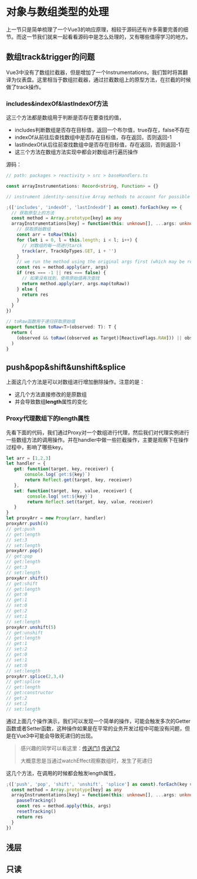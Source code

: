 # 对象与数组类型的处理

上一节只是简单梳理了一个Vue3的响应原理，相较于源码还有许多需要完善的细节。而这一节我们就来一起看看源码中是怎么处理的，又有哪些值得学习的地方。

## 数组track&trigger的问题

Vue3中没有了数组拦截器，但是增加了一个Instrumentations，我们暂时将其翻译为仪表盘。这里相当于数组拦截器，通过拦截数组上的原型方法，在拦截的时候做了track操作。

### includes&indexOf&lastIndexOf方法

这三个方法都是数组用于判断是否存在要查找的值，

- includes判断数组是否存在目标值，返回一个布尔值，true存在，false不存在
- indexOf从前往后查找数组中是否存在目标值，存在返回，否则返回-1
- lastIndexOf从后往前查找数组中是否存在目标值，存在返回，否则返回-1
- 这三个方法在数组方法实现中都会对数组进行遍历操作

源码：

```typescript
// path: packages > reactivity > src > baseHandlers.ts

const arrayInstrumentations: Record<string, Function> = {}

// instrument identity-sensitive Array methods to account for possible reactive values

;(['includes', 'indexOf', 'lastIndexOf'] as const).forEach(key => {
  // 获取原型上的方法
  const method = Array.prototype[key] as any
  arrayInstrumentations[key] = function(this: unknown[], ...args: unknown[]) {
    // 获取原始数组
    const arr = toRaw(this)
    for (let i = 0, l = this.length; i < l; i++) {
      // 对数组的每一项进行tarck
      track(arr, TrackOpTypes.GET, i + '')
    }
    // we run the method using the original args first (which may be reactive)
    const res = method.apply(arr, args)
    if (res === -1 || res === false) {
      // 如果没有找到，使用原始值再次查找
      return method.apply(arr, args.map(toRaw))
    } else {
      return res
    }
  }
})

// toRaw函数用于递归获取原始值
export function toRaw<T>(observed: T): T {
  return (
    (observed && toRaw((observed as Target)[ReactiveFlags.RAW])) || observed
  )
}
```

## push&pop&shift&unshift&splice

上面这几个方法是可以对数组进行增加删除操作。注意的是：

- 这几个方法直接修改的是原数组
- 并会导致数组**length**属性的变化

### Proxy代理数组下的length属性

先看下面的代码，我们通过Proxy对一个数组进行代理，然后我们对代理实例进行一些数组方法的调用操作。并在handler中做一些拦截操作，主要是观察下在操作过程中，影响了哪些key。

```js
let arr = [1,2,3]
let handler = {
   get: function(target, key, receiver) {
       console.log(`get:${key}`)
       return Reflect.get(target, key, receiver)
   },
   set: function(target, key, value, receiver) {
       	console.log(`set:${key}`)
      	return Reflect.set(target, key, value, receiver)
   }
}
let proxyArr = new Proxy(arr, handler)
proxyArr.push(4) 
// get:push
// get:length
// set:3
// set:length
proxyArr.pop()
// get:pop
// get:length
// get:3
// set:length
proxyArr.shift()
// get:shift
// get:length
// get:0
// get:1
// set:0
// get:2
// set:1
// set:length
proxyArr.unshift(5)
// get:unshift
// get:length
// get:1
// set:2
// get:0
// set:1
// set:0
// set:length
proxyArr.splice(2,3,4)
// get:splice
// get:length
// get:constructor
// get:2
// set:2
// set:length
```

通过上面几个操作演示，我们可以发现一个简单的操作，可能会触发多次的Getter函数或者Setter函数，这种操作如果是在平常的业务开发过程中可能没有问题，但是在Vue3中可能会导致死递归的出现。

> 感兴趣的同学可以看这里：[传送门1](https://github.com/vuejs/vue-next/pull/2138) [传送门2](https://github.com/vuejs/vue-next/issues/2137)
>
> 大概意思是当通过watchEffect观察数组时，发生了死递归



这几个方法，在调用的时候都会触发length属性，

```typescript
;(['push', 'pop', 'shift', 'unshift', 'splice'] as const).forEach(key => {
  const method = Array.prototype[key] as any
  arrayInstrumentations[key] = function(this: unknown[], ...args: unknown[]) {
    pauseTracking()
    const res = method.apply(this, args)
    resetTracking()
    return res
  }
})
```





## 浅层

## 只读

## 

